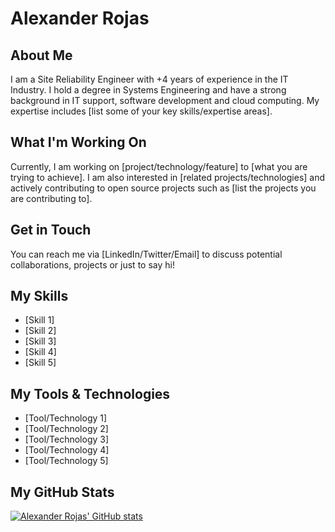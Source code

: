 # Alexander Rojas

## About Me

I am a Site Reliability Engineer with +4 years of experience in the IT Industry. I hold a degree in Systems Engineering and have a strong background in IT support, software development and cloud computing. My expertise includes [list some of your key skills/expertise areas].

## What I'm Working On

Currently, I am working on [project/technology/feature] to [what you are trying to achieve]. I am also interested in [related projects/technologies] and actively contributing to open source projects such as [list the projects you are contributing to].

## Get in Touch

You can reach me via [LinkedIn/Twitter/Email] to discuss potential collaborations, projects or just to say hi!

## My Skills

- [Skill 1]
- [Skill 2]
- [Skill 3]
- [Skill 4]
- [Skill 5]

## My Tools & Technologies

- [Tool/Technology 1]
- [Tool/Technology 2]
- [Tool/Technology 3]
- [Tool/Technology 4]
- [Tool/Technology 5]

## My GitHub Stats

[![Alexander Rojas' GitHub stats](https://github-readme-stats.vercel.app/api?username=arojasvargas&count_private=true&show_icons=true&hide=starts,issues,contribs&theme=transparent)](https://github.com/arojasvargas)


<!---
- 👋 Hi, I’m @arojasvargas
- 👀 SRE at Akamai Technologies
- 🇨🇷 Based in Costa Rica
- 🌱 I am currently focused on cloud computing and expanding my knowledge of Azure
- 📫 How to reach me: [alex.rojas547@outlook.com](mailto:alex.rojas547@outlook.com)

arojasvargas/arojasvargas is a ✨ special ✨ repository because its `README.md` (this file) appears on your GitHub profile.
You can click the Preview link to take a look at your changes.
- 💞️ I’m looking to collaborate on ...
--->
